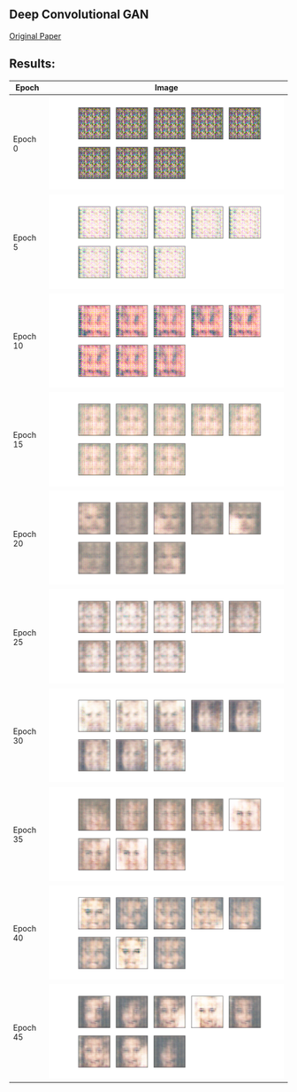 ## Deep Convolutional GAN

[Original Paper](https://arxiv.org/pdf/1511.06434)

## Results:
| Epoch          | Image                            |
|----------------|----------------------------------|
| Epoch 0        | ![Alt text](./docs/reports/model/epoch-0.png) |
| Epoch 5        | ![Alt text](./docs/reports/model/epoch-5.png) |
| Epoch 10       | ![Alt text](./docs/reports/model/epoch-10.png) |
| Epoch 15       | ![Alt text](./docs/reports/model/epoch-15.png) |
| Epoch 20       | ![Alt text](./docs/reports/model/epoch-20.png) |
| Epoch 25       | ![Alt text](./docs/reports/model/epoch-25.png) |
| Epoch 30       | ![Alt text](./docs/reports/model/epoch-30.png) |
| Epoch 35       | ![Alt text](./docs/reports/model/epoch-35.png) |
| Epoch 40       | ![Alt text](./docs/reports/model/epoch-40.png) |
| Epoch 45       | ![Alt text](./docs/reports/model/epoch-45.png) |
